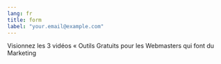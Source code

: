 ```yaml
---
lang: fr
title: form
label: "your.email@example.com"
---
```

Visionnez les 3 vidéos « Outils Gratuits pour les Webmasters qui font du Marketing
